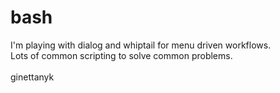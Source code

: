# bash
I'm playing with dialog and whiptail for menu driven workflows.<br>
Lots of common scripting to solve common problems.<br><br>
ginettanyk
